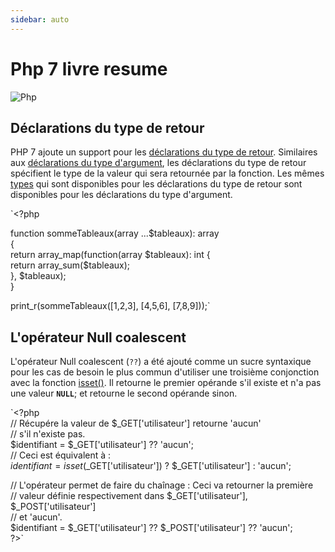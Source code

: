 ```yaml
---
sidebar: auto
---
```

# Php 7 livre resume


![Php](https://www.genious-interactive.com/wp-content/uploads/2015/06/php7-1.jpg)


## Déclarations du type de retour 

PHP 7 ajoute un support pour les [déclarations du type de retour](https://www.php.net/manual/fr/functions.returning-values.php#functions.returning-values.type-declaration). Similaires aux [déclarations du type d'argument](https://www.php.net/manual/fr/functions.arguments.php#functions.arguments.type-declaration), les déclarations du type de retour spécifient le type de la valeur qui sera retournée par la fonction. Les mêmes [types](https://www.php.net/manual/fr/functions.arguments.php#functions.arguments.type-declaration.types) qui sont disponibles pour les déclarations du type de retour sont disponibles pour les déclarations du type d'argument.

`<?php

function sommeTableaux(array ...$tableaux): array\
{\
    return array_map(function(array $tableaux): int {\
        return array_sum($tableaux);\
    }, $tableaux);\
}

print_r(sommeTableaux([1,2,3], [4,5,6], [7,8,9]));`


## L'opérateur Null coalescent

L'opérateur Null coalescent (`??`) a été ajouté comme un sucre syntaxique pour les cas de besoin le plus commun d'utiliser une troisième conjonction avec la fonction [isset()](https://www.php.net/manual/fr/function.isset.php). Il retourne le premier opérande s'il existe et n'a pas une valeur **`NULL`**; et retourne le second opérande sinon.

`<?php\
// Récupére la valeur de $_GET['utilisateur'] retourne 'aucun'\
// s'il n'existe pas.\
$identifiant = $_GET['utilisateur'] ?? 'aucun';\
// Ceci est équivalent à :\
$identifiant = isset($_GET['utilisateur']) ? $_GET['utilisateur'] : 'aucun';

// L'opérateur permet de faire du chaînage : Ceci va retourner la première\
// valeur définie respectivement dans $_GET['utilisateur'], $_POST['utilisateur']\
// et 'aucun'.\
$identifiant = $_GET['utilisateur'] ?? $_POST['utilisateur'] ?? 'aucun';\
?>`